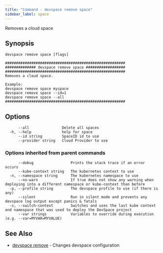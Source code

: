 ```yaml
---
title: "Command - devspace remove space"
sidebar_label: space
---
```



Removes a cloud space

## Synopsis


```
devspace remove space [flags]
```

```
#######################################################
############## devspace remove space ##################
#######################################################
Removes a cloud space.

Example:
devspace remove space myspace
devspace remove space --id=1
devspace remove space --all
#######################################################
```
## Options

```
      --all               Delete all spaces
  -h, --help              help for space
      --id string         SpaceID id to use
      --provider string   Cloud Provider to use
```

### Options inherited from parent commands

```
      --debug                 Prints the stack trace if an error occurs
      --kube-context string   The kubernetes context to use
  -n, --namespace string      The kubernetes namespace to use
      --no-warn               If true does not show any warning when deploying into a different namespace or kube-context than before
  -p, --profile string        The devspace profile to use (if there is any)
      --silent                Run in silent mode and prevents any devspace log output except panics & fatals
  -s, --switch-context        Switches and uses the last kube context and namespace that was used to deploy the DevSpace project
      --var strings           Variables to override during execution (e.g. --var=MYVAR=MYVALUE)
```

## See Also

* [devspace remove](../../cli/commands/devspace_remove)	 - Changes devspace configuration
